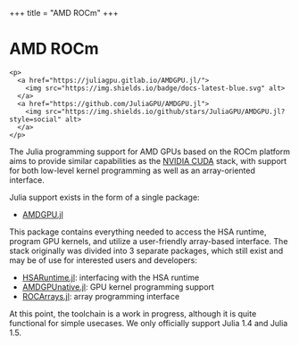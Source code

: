 +++
title = "AMD ROCm"
+++

# AMD ROCm

~~~
<p>
  <a href="https://juliagpu.gitlab.io/AMDGPU.jl/">
    <img src="https://img.shields.io/badge/docs-latest-blue.svg" alt>
  </a>
  <a href="https://github.com/JuliaGPU/AMDGPU.jl">
    <img src="https://img.shields.io/github/stars/JuliaGPU/AMDGPU.jl?style=social" alt>
  </a>
</p>
~~~

The Julia programming support for AMD GPUs based on the ROCm platform aims to
provide similar capabilities as the [NVIDIA CUDA](/cuda/) stack, with support
for both low-level kernel programming as well as an array-oriented interface.

Julia support exists in the form of a single package:

- [AMDGPU.jl](https://github.com/JuliaGPU/AMDGPU.jl)

This package contains everything needed to access the HSA runtime, program GPU
kernels, and utilize a user-friendly array-based interface.
The stack originally was divided into 3 separate packages, which still exist and may be of use for interested users and developers:

- [HSARuntime.jl](https://github.com/JuliaGPU/HSARuntime.jl): interfacing with the HSA runtime
- [AMDGPUnative.jl](https://github.com/JuliaGPU/AMDGPUnative.jl): GPU kernel programming support
- [ROCArrays.jl](https://github.com/JuliaGPU/ROCArrays.jl): array programming interface

At this point, the toolchain is a work in progress, although it is quite
functional for simple usecases. We only officially support Julia 1.4 and Julia
1.5.
